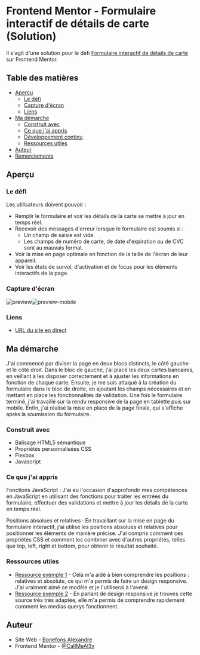 # Frontend Mentor - Formulaire interactif de détails de carte (Solution)

Il s'agit d'une solution pour le défi [Formulaire interactif de détails de carte](https://www.frontendmentor.io/challenges/interactive-card-details-form-XpS8cKZDWw) sur Frontend Mentor.

## Table des matières

- [Aperçu](#aperçu)
  - [Le défi](#le-défi)
  - [Capture d'écran](#capture-décran)
  - [Liens](#liens)
- [Ma démarche](#ma-démarche)
  - [Construit avec](#construit-avec)
  - [Ce que j'ai appris](#ce-que-jai-appris)
  - [Développement continu](#développement-continu)
  - [Ressources utiles](#ressources-utiles)
- [Auteur](#auteur)
- [Remerciements](#remerciements)

## Aperçu

### Le défi

Les utilisateurs doivent pouvoir :

- Remplir le formulaire et voir les détails de la carte se mettre à jour en temps réel.
- Recevoir des messages d'erreur lorsque le formulaire est soumis si :
  - Un champ de saisie est vide.
  - Les champs de numéro de carte, de date d'expiration ou de CVC sont au mauvais format.
- Voir la mise en page optimale en fonction de la taille de l'écran de leur appareil.
- Voir les états de survol, d'activation et de focus pour les éléments interactifs de la page.

### Capture d'écran

![preview](http://alexandre.bonefons.mmi-velizy.fr/Projets_HTML-CSS-JS/card_details_form/images/preview.png)![preview-mobile](http://alexandre.bonefons.mmi-velizy.fr/Projets_HTML-CSS-JS/card_details_form/images/preview-mobile.png)

### Liens

- [URL du site en direct](http://alexandre.bonefons.mmi-velizy.fr/Projets_HTML-CSS-JS/card_details_form/)

## Ma démarche

J'ai commencé par diviser la page en deux blocs distincts, le côté gauche et le côté droit. Dans le bloc de gauche, j'ai placé les deux cartes bancaires, en veillant à les disposer correctement et à ajuster les informations en fonction de chaque carte. Ensuite, je me suis attaqué à la création du formulaire dans le bloc de droite, en ajoutant les champs nécessaires et en mettant en place les fonctionnalités de validation. Une fois le formulaire terminé, j'ai travaillé sur la rendu responsive de la page en tablette puis sur mobile. Enfin, j'ai réalisé la mise en place de la page finale, qui s'affiche après la soumission du formulaire.

### Construit avec

- Balisage HTML5 sémantique
- Propriétés personnalisées CSS
- Flexbox
- Javascript

### Ce que j'ai appris

Fonctions JavaScript : J'ai eu l'occasion d'approfondir mes compétences en JavaScript en utilisant des fonctions pour traiter les entrées du formulaire, effectuer des validations et mettre à jour les détails de la carte en temps réel.

Positions absolues et relatives : En travaillant sur la mise en page du formulaire interactif, j'ai utilisé les positions absolues et relatives pour positionner les éléments de manière précise. J'ai compris comment ces propriétés CSS et comment les combiner avec d'autres propriétés, telles que top, left, right et bottom, pour obtenir le résultat souhaité.

### Ressources utiles

- [Ressource exemple 1](https://developer.mozilla.org/fr/docs/Web/CSS/position) - Cela m'a aidé à bien comprendre les positions : relatives et absolute, ce qui m'a permis de faire un design responsive. J'ai vraiment aimé ce modèle et je l'utiliserai à l'avenir.
- [Ressource exemple 2](https://www.w3schools.com/css/css_rwd_mediaqueries.asp) - En parlant de design responsive je trouves cette source très très adaptée, elle m'a permis de comprendre rapidement comment les medias querys fonctionnent.

## Auteur

- Site Web - [Bonefons Alexandre](https://www.your-site.com)
- Frontend Mentor - [@CallMeAl3x](https://www.frontendmentor.io/profile/CallMeAl3x)